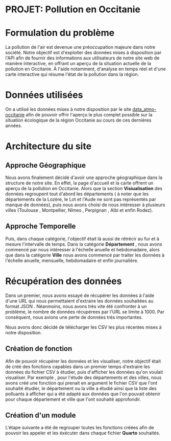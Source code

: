 # PROJET: Pollution en Occitanie

# Formulation du problème 

La pollution de l'air est devenue une préoccupation majeure dans notre société. Notre objectif est d'exploiter des données mises à disposition par l'API afin de fournir des informations aux utilisateurs de notre site web de manière interactive, en offrant un aperçu de la situation actuelle de la pollution en Occitanie. À l'aide notamment, d'analyse en temps réel et d'une carte interactive qui résume l'état de la pollution dans la région.

# Données utilisées

On  a utilisé les données mises à notre disposition par le site [data_atmo-occitanie](https://data-atmo-occitanie.opendata.arcgis.com/) afin de pouvoir offrir l'aperçu le plus complet possible sur la situation écologique de la région Occitanie au cours de ces dernières années.

# Architecture du site 

## Approche Géographique

Nous avons finalement décidé d'avoir une approche géographique dans la structure de notre site. En effet, la page d'accueil et la carte offrent un aperçu de la pollution en Occitanie. Alors que la section **Visiualisation** des données regroupent tout d'abord les départements ( à noter que les départements de la Lozère, le Lot et l'Aude ne sont pas représentés par manque de données), puis nous avons choisi de nous intéresser à plusieurs villes (Toulouse , Montpellier, Nîmes , Perpignan , Albi et enfin Rodez).

## Approche Temporelle

Puis, dans chaque catégorie, l'objectif était là aussi de rétrécir au fur et à mesure l'intervalle de temps. Dans la catégorie **Département** , nous avons commencé par nous intéresser à l'échelle anuelle et hebdomadaire, alors que dans la catégorie **Ville** nous avons commencé par traiter les données à l'échelle anuelle, mensuelle, hebdomadaire et enfin journalière.

# Récupération des données 

Dans un premier, nous avons essayé de récupérer les données à l'aide d'une URL qui nous permettaient d'extraire les données souhaitées au format JSON . Néanmoins, nous avons très vite été confronter à un problème, le nombre de données récupérees par l'URL se limite à 1000. Par conséquent, nous avions une perte de données trés importantes. 

Nous avons donc décidé de télécharger les CSV les plus récentes mises à notre disposition.

## Création de fonction

Afin de pouvoir récupérer les données et les visualiser, notre objectif était de créé des fonctions capables dans un premier temps d'extraire les données du fichier CSV à étudier, puis d'afficher les données qu'on voulait visualiser.
Par exemple , pour l'étude des départements et des villes, nous avons créé une fonction qui prenait en argument le fichier CSV que l'ont souhaité étudier, le département ou la ville a étudié ainsi que la liste des polluants à afficher qui a été adapté aux données que l'on pouvait obtenir pour chaque département et ville que l'ont souhaité approfondir.

## Création d'un module

L'étape suivante a été de regrouper toutes les fonctions créées afin de pouvoir les appeler et les éxécuter dans chaque fichier **Quarto** souhaités. 